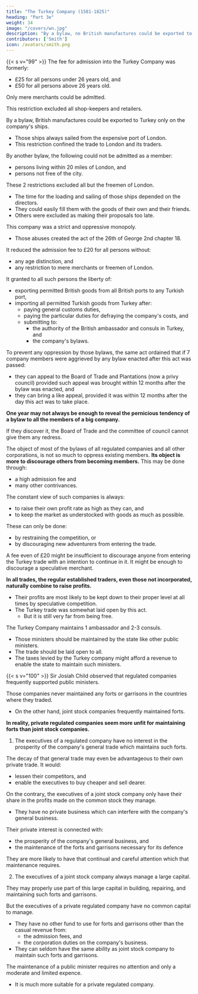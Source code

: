 ```yaml
---
title: "The Turkey Company (1581-1825)"
heading: "Part 3e"
weight: 34
image: "/covers/wn.jpg"
description: "By a bylaw, no British manufactures could be exported to Turkey except in the company's ships."
contributors: ['Smith']
icon: /avatars/smith.png
---
```



{{< s v="99" >}} The fee for admission into the Turkey Company was formerly: 
- £25 for all persons under 26 years old, and
- £50 for all persons above 26 years old.

Only mere merchants could be admitted.

This restriction excluded all shop-keepers and retailers.

By a bylaw, British manufactures could be exported to Turkey only on the company's ships.
- Those ships always sailed from the expensive port of London.
- This restriction confined the trade to London and its traders.

By another bylaw, the following could not be admitted as a member:
- persons living within 20 miles of London, and
- persons not free of the city.

These 2 restrictions excluded all but the freemen of London.
- The time for the loading and sailing of those ships depended on the directors.
- They could easily fill them with the goods of their own and their friends.
- Others were excluded as making their proposals too late.

This company was a strict and oppressive monopoly.
- Those abuses created the act of the 26th of George 2nd chapter 18.

It reduced the admission fee to £20 for all persons without:
- any age distinction, and
- any restriction to mere merchants or freemen of London.

It granted to all such persons the liberty of:
- exporting permitted British goods from all British ports to any Turkish port,
- importing all permitted Turkish goods from Turkey after:
  - paying general customs duties,
  - paying the particular duties for defraying the company's costs, and
  - submitting to:
    - the authority of the British ambassador and consuls in Turkey, and
    - the company's bylaws.

To prevent any oppression by those bylaws, the same act ordained that if 7 company members were aggrieved by any bylaw enacted after this act was passed:
- they can appeal to the Board of Trade and Plantations (now a privy council) provided such appeal was brought within 12 months after the bylaw was enacted, and
- they can bring a like appeal, provided it was within 12 months after the day this act was to take place.

**One year may not always be enough to reveal the pernicious tendency of a bylaw to all the members of a big company.**

If they discover it, the Board of Trade and the committee of council cannot give them any redress.

The object of most of the bylaws of all regulated companies and all other corporations, is not so much to oppress existing members. **Its object is more to discourage others from becoming members.**
This may be done through:
- a high admission fee and
- many other contrivances.

The constant view of such companies is always:
- to raise their own profit rate as high as they can, and
- to keep the market as understocked with goods as much as possible.

These can only be done:
- by restraining the competition, or
- by discouraging new adventurers from entering the trade.

A fee even of £20 might be insufficient to discourage anyone from entering the Turkey trade with an intention to continue in it. It might be enough to discourage a speculative merchant.


**In all trades, the regular established traders, even those not incorporated, naturally combine to raise profits.**
- Their profits are most likely to be kept down to their proper level at all times by speculative competition.
- The Turkey trade was somewhat laid open by this act.
  - But it is still very far from being free.


The Turkey Company maintains 1 ambassador and 2-3 consuls.
- Those ministers should be maintained by the state like other public ministers.
- The trade should be laid open to all.
- The taxes levied by the Turkey company might afford a revenue to enable the state to maintain such ministers.


{{< s v="100" >}} Sir Josiah Child observed that regulated companies frequently supported public ministers.

Those companies never maintained any forts or garrisons in the countries where they traded.
- On the other hand, joint stock companies frequently maintained forts.

**In reality, private regulated companies seem more unfit for maintaining forts than joint stock companies.**


1. The executives <!-- directors --> of a regulated company have no interest in the prosperity of the company's general trade which maintains such forts.

The decay of that general trade may even be advantageous to their own private trade. It would:
- lessen their competitors, and
- enable the executives <!-- directors --> to buy cheaper and sell dearer.

On the contrary, the <!-- directors --> executives of a joint stock company only have their share in the profits made on the common stock they manage.
- They have no private business which can interfere with the company's general business.

Their private interest is connected with:
- the prosperity of the company's general business, and
- the maintenance of the forts and garrisons necessary for its defence

They are more likely to have that continual and careful attention which that maintenance requires.



2. The executives <!-- directors --> of a joint stock company always manage a large capital.

They may properly use part of this large capital in building, repairing, and maintaining such forts and garrisons.

But the <!-- directors --> executives of a private regulated company have no common capital to manage.
- They have no other fund to use for forts and garrisons other than the casual revenue from:
  - the admission fees, and
  - the corporation duties on the company's business.
- <!-- Though they had the same interest to ,  -->They can seldom have the same ability as joint stock company to maintain such forts and garrisons.

The maintenance of a public minister requires no attention and only a moderate and limited expence.
- It is much more suitable for a private regulated company.
